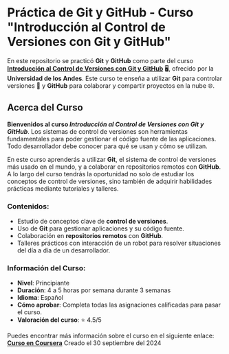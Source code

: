 # Práctica de Git y GitHub - Curso "Introducción al Control de Versiones con Git y GitHub"

En este repositorio se practicó **Git** y **GitHub** como parte del curso [**Introducción al Control de Versiones con Git y GitHub**](https://www.coursera.org/learn/git-espanol/) 🖥️, ofrecido por la **Universidad de los Andes**. Este curso te enseña a utilizar **Git** para controlar versiones 🔄 y **GitHub** para colaborar y compartir proyectos en la nube 🌐.

## Acerca del Curso
**Bienvenidos al curso _Introducción al Control de Versiones con Git y GitHub_**. Los sistemas de control de versiones son herramientas fundamentales para poder gestionar el código fuente de las aplicaciones. Todo desarrollador debe conocer para qué se usan y cómo se utilizan.

En este curso aprenderás a utilizar **Git**, el sistema de control de versiones más usado en el mundo, y a colaborar en repositorios remotos con **GitHub**. A lo largo del curso tendrás la oportunidad no solo de estudiar los conceptos de control de versiones, sino también de adquirir habilidades prácticas mediante tutoriales y talleres.

### Contenidos:
- Estudio de conceptos clave de **control de versiones**.
- Uso de **Git** para gestionar aplicaciones y su código fuente.
- Colaboración en **repositorios remotos** con **GitHub**.
- Talleres prácticos con interacción de un robot para resolver situaciones del día a día de un desarrollador.

### Información del Curso:
- **Nivel**: Principiante  
- **Duración**: 4 a 5 horas por semana durante 3 semanas  
- **Idioma**: Español  
- **Cómo aprobar**: Completa todas las asignaciones calificadas para pasar el curso.  
- **Valoración del curso**: ⭐ 4.5/5  

Puedes encontrar más información sobre el curso en el siguiente enlace: [**Curso en Coursera**](https://www.coursera.org/learn/git-espanol/)
Creado el 30 septiembre del 2024